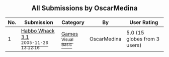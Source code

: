 ﻿<div align="center">

## All Submissions by OscarMedina

</div>

No.  | Submission | Category | By   | User Rating
---- | ---------- | -------- | ---- | -----------
1 | [Habbo Whack 3\.1<br /><sup>2005-11-26 13:12:16</sup>](https://github.com/Planet-Source-Code/oscarmedina-habbo-whack-3-1__1-63378) | [Games<br /><sup>Visual Basic</sup>](../ByCategory/games__1-38.md) | OscarMedina | 5.0 (15 globes from 3 users)
